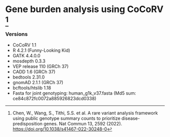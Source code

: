 # Gene burden analysis using CoCoRV [^1]

### Versions
- CoCoRV 1.1
- R 4.2.1 (Funny-Looking Kid)
- GATK 4.4.0.0
- mosdepth 0.3.3
- VEP release 110 (GRCh 37)
- CADD 1.6 (GRCh 37)
- bedtools 2.31.0
- gnomAD 2.1.1 (GRCh 37)
- bcftools/htslib 1.18
- Fasta for joint genotyping: human_g1k_v37.fasta (Md5 sum: ce84c872fc0072a885926823dcd0338)

[^1]: Chen, W., Wang, S., Tithi, S.S. et al. A rare variant analysis framework using public genotype summary counts to prioritize disease-predisposition genes. Nat Commun 13, 2592 (2022). https://doi.org/10.1038/s41467-022-30248-0

